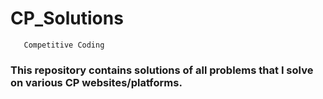 #  CP_Solutions
       Competitive Coding


### This repository contains solutions of all problems that I solve on various CP websites/platforms.
